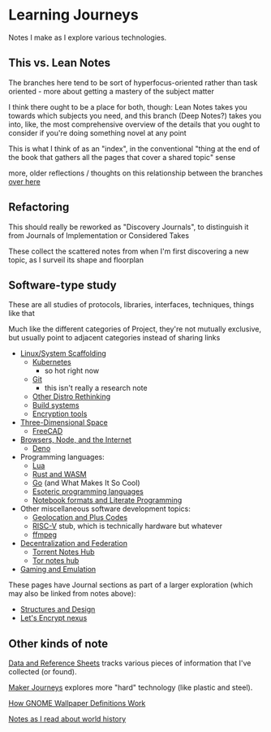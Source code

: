 # Learning Journeys

Notes I make as I explore various technologies.

## This vs. Lean Notes

The branches here tend to be sort of hyperfocus-oriented rather than task oriented - more about getting a mastery of the subject matter

I think there ought to be a place for both, though: Lean Notes takes you towards which subjects you need, and this branch (Deep Notes?) takes you into, like, the most comprehensive overview of the details that you ought to consider if you're doing something novel at any point

This is what I think of as an "index", in the conventional "thing at the end of the book that gathers all the pages that cover a shared topic" sense

more, older reflections / thoughts on this relationship between the branches [over here](44242ac9-feba-499c-a5f8-8016025511e7.md)

## Refactoring

This should really be reworked as "Discovery Journals", to distinguish it from Journals of Implementation or Considered Takes

These collect the scattered notes from when I'm first discovering a new topic, as I surveil its shape and floorplan

## Software-type study

These are all studies of protocols, libraries, interfaces, techniques, things like that

Much like the different categories of Project, they're not mutually exclusive, but usually point to adjacent categories instead of sharing links

- [Linux/System Scaffolding](aab8f713-cba7-457c-aa4c-f77c00f5ef99.md)
  - [Kubernetes](f7ab56ca-06db-4c96-808f-4d0b0ee47819.md)
    - so hot right now
  - [Git](e72591d5-c372-4f03-a1a5-3d3edbd7b73f.md)
    - this isn't really a research note
  - [Other Distro Rethinking](dde874e2-68da-4dba-a357-fa0b96504ee6.md)
  - [Build systems](3b95a88f-9533-4f4c-8cf8-e032e2bf3bc1.md)
  - [Encryption tools](01711827-4e0c-49e2-a546-5317cb79a3a6.md)
- [Three-Dimensional Space](99e3281d-db72-429b-a6c2-9aea173d1db7.md)
  - [FreeCAD](45da30fd-af1a-44b5-944b-b25e75b031d2.md)
- [Browsers, Node, and the Internet](18121112-bde0-4717-a221-d4f4b38155fd.md)
  - [Deno](38cfc8cd-aeee-43d3-af02-9b9f3416ab6e.md)
- Programming languages:
  - [Lua](883c2c73-67b0-43ef-8282-5aa638e9f4e9.md)
  - [Rust and WASM](a0efb9a5-5ec8-4ced-8c1b-6b6a338277ce.md)
  - [Go](e93ba81e-2058-4fd6-a41b-f5847f8fcd02.md) (and What Makes It So Cool)
  - [Esoteric programming languages](159de284-6389-482f-85cc-26934b48af26.md)
  - [Notebook formats and Literate Programming](1c6def61-2252-45a9-a15f-a42f5b33b3e6.md)
- Other miscellaneous software development topics:
  - [Geolocation and Plus Codes](d6275afb-9e9f-47a3-9a8a-338ddf870ccd.md)
  - [RISC-V](35027518-3f14-463d-aa87-d2fd124c6bd5.md) stub, which is technically hardware but whatever
  - [ffmpeg](90b21401-7acd-46ef-a4b8-739425572542.md)
- [Decentralization and Federation](c47c2afa-59e0-4cde-a5b5-6afe4509ac46.md)
  - [Torrent Notes Hub](7c6ca944-7814-40c7-a1ba-5d34bc0b61e7.md)
  - [Tor notes hub](bf6417a7-0c97-497c-a1be-d5c2a52bfcda.md)
- [Gaming and Emulation](5f300d2c-da81-4124-8e4f-480bd4e2b552.md)

These pages have Journal sections as part of a larger exploration (which may also be linked from notes above):

- [Structures and Design](8642721a-f8a5-41c3-a21c-dba6decb200a.md)
- [Let's Encrypt nexus](4ea48809-1a9d-42b6-aebc-22902d831c24.md)

## Other kinds of note

[Data and Reference Sheets](3823093b-64d3-43f8-ab26-853d39123d90.md) tracks various pieces of information that I've collected (or found).

[Maker Journeys](cd84567a-5cb9-43e8-85b0-bfe39960655a.md) explores more "hard" technology (like plastic and steel).

[How GNOME Wallpaper Definitions Work](cd850ec1-4f00-42f2-88a5-8642b25ccb64.md)

[Notes as I read about world history](9e5cecef-00f7-48af-87f1-e68b0b3f3463.md)
